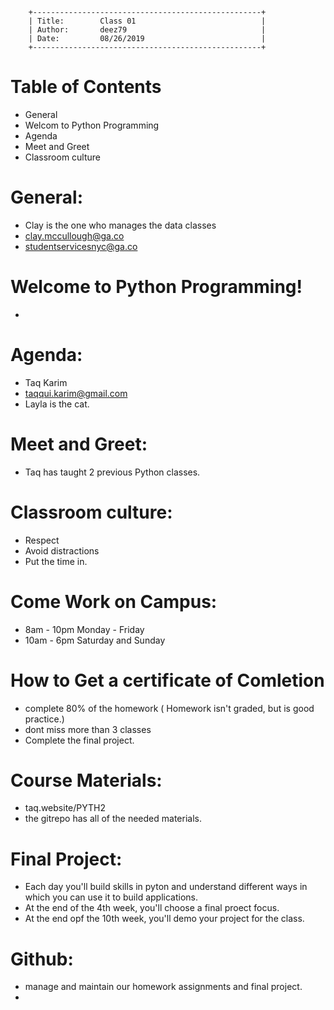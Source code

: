        +---------------------------------------------------+
        | Title:        Class 01                            |
        | Author:       deez79                              |
        | Date:         08/26/2019                          |
        +---------------------------------------------------+

# Table of Contents
* General
* Welcom to Python Programming
* Agenda
* Meet and Greet
* Classroom culture

# General:
* Clay is the one who manages the data classes
* clay.mccullough@ga.co
* studentservicesnyc@ga.co

# Welcome to Python Programming!
* 

# Agenda:
* Taq Karim
* taqqui.karim@gmail.com
* Layla is the cat.

# Meet and Greet:
* Taq has taught 2 previous Python classes.

# Classroom culture:
* Respect
* Avoid distractions
* Put the time in.

# Come Work on Campus:
* 8am - 10pm Monday - Friday
* 10am - 6pm Saturday and Sunday

# How to Get a certificate of Comletion
* complete 80% of the homework  ( Homework isn't graded, but is good practice.)
* dont miss more than 3 classes
* Complete the final project.

# Course Materials:
* taq.website/PYTH2
* the gitrepo has all of the needed materials.

# Final Project:
* Each day you'll build skills in pyton and understand different ways in which you can use it to build applications.
* At the end of the 4th week, you'll choose a final proect focus.
* At the end opf the 10th week, you'll demo your project for the class.

# Github:
* manage and maintain our homework assignments and final project.
* 
